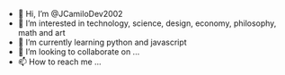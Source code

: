 - 👋 Hi, I’m @JCamiloDev2002
- 👀 I’m interested in technology, science, design, economy, philosophy, math and art
- 🌱 I’m currently learning python and javascript
- 💞️ I’m looking to collaborate on ...
- 📫 How to reach me ...

<!---
JCamiloDev2002/JCamiloDev2002 is a ✨ special ✨ repository because its `README.md` (this file) appears on your GitHub profile.
You can click the Preview link to take a look at your changes.
--->
